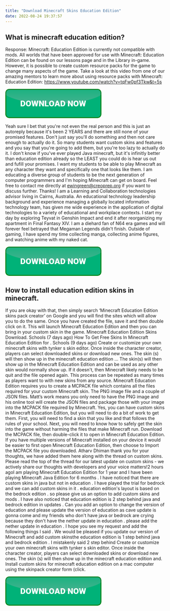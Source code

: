 ```yaml
---
title: "Download Minecraft Skins Education Edition"
date: 2022-08-24 19:37:57
---
```


## What is minecraft education edition?

Response: Minecraft: Education Edition is currently not compatible with mods. All worlds that have been approved for use with Minecraft: Education Edition can be found on our lessons page and in the Library in-game. However, it is possible to create custom resource packs for the game to change many aspects of the game. Take a look at this video from one of our amazing mentors to learn more about using resource packs with Minecraft: Education Edition: https://www.youtube.com/watch?v=tqFw0pf3Tkw&t=5s

[![button](https://github.com/minecraftbay/minecraftbay.github.io/blob/main/dlbutton.png?raw=true)](https://minecraftsync.com/download-minecraft-skin)


Yeah sure I bet that you're not even the real person and this is just an autoreply because it's been 2 YEARS and there are still none of your promised features. Don't just say you'll do something and then not care enough to actually do it. So many students want custom skins and features and you say that you're going to add them, but you're too lazy to actually do it. I don't know if you've ever played Java minecraft, but it's infinitly better than education edition already so the LEAST you could do is hear us out and fufill your promises.
I want my students to be able to play Minecraft as any character they want and specifically one that looks like them. I am educating a diverse group of students to be the next generation of computer programmers and I'm hoping Minecraft can get on board. Feel free to contact me directly at ewingreen@creoprep.org if you want to discuss further. Thanks!
I am a Learning and Collaboration technologies advisor living in Cairns, Australia. An educational technology leadership background and experience managing a globally located information technology team, has given me wide experience in the application of digital technologies to a variety of educational and workplace contexts.
I start my day by exploring Teyvat in Genshin Impact and end it after reorganizing my apartment in Final Fantasy XIV. I am a diehard fan of N64 era games and will forever feel betrayed that Megaman Legends didn't finish. Outside of gaming, I have spend my time collecting manga, collecting anime figures, and watching anime with my naked cat.

[![button](https://github.com/minecraftbay/minecraftbay.github.io/blob/main/dlbutton.png?raw=true)](https://minecraftsync.com/download-minecraft-skin)



## How to install education edition skins in minecraft.

If you are okay with that, then simply search ‘Minecraft Education Edition skins pack creator’ on Google and you will find the sites which will allow you to do the same. Once you have created the file, save it and then double click on it. This will launch Minecraft Education Edition and then you can bring in your custom skin in the game.
Minecraft Education Edition Skins Download. Schools (7 days ago) How To Get Free Skins In Minecraft Education Edition for . Schools (9 days ago) Create or customize your own minecraft skins with tynker s skin editor. Once inside the character creator, players can select downloaded skins or download new ones. The skin (s) will then show up in the minecraft education edition …
The skin(s) will then show up in the Minecraft Education Edition and can be used as any other skin would normally show up. If it doesn't, then Minecraft likely needs to be quit and the file opened again. This process can be repeated as many times as players want to with new skins from any source.
Minecraft Education Edition requires you to create a MCPACK file which contains all the files required for your custom Minecraft skin. The PNG image file and a couple of JSON files. Matt’s work means you only need to have the PNG image and his online tool will create the JSON files and package those with your image into the MCPACK file required by Minecraft.
Yes, you can have custom skins in Minecraft Education Edition, but you will need to do a bit of work to get them. First, you will need to find a skin that you like and that follows the rules of your school. Next, you will need to know how to safely get the skin into the game without harming the files that make Minecraft run.
Download the MCPACK file, then double-click it to open in Minecraft Education Edition. If you have multiple versions of Minecraft installed on your device it would be easier to first open Minecraft Education Edition, then choose to Import the MCPACK file you downloaded.
Atharv Dhiman thank you for your thoughts, we have added them here along with the thread on custom skins. Please read the top of the thread for our latest update on custom skins - we actively share our thoughts with developers and your voice matters!2 hours agoI am playing Minecraft Education Edition for 1 year and I have been playing Minecraft Java Edition for 6 months . I have noticed that there are custom skins in java but not in education . I have played the trial for bedrock and we can add custom skins in it . education edition's layout is based on the bedrock edition . so please give us an option to add custom skins and mods . I have also noticed that education edition is 2 step behind java and bedrock edition in updates . Can you add an option to change the version of education and please update the version of education as cave update is gonna come and my friends who don't have java or bedrock are crying because they don't have the nether update in education . please add the nether update in education . I hope you see my request and add the following things I said . We would be pleased if you update our version of Minecraft and add custom skinsthe education edition is 1 step behind java and bedrock edition . I mistakenly said 2 step behind
Create or customize your own minecraft skins with tynker s skin editor. Once inside the character creator, players can select downloaded skins or download new ones. The skin (s) will then show up in the minecraft education edition and. Install custom skins for minecraft education edition on a mac computer using the skinpack creator form (click.


[![button](https://github.com/minecraftbay/minecraftbay.github.io/blob/main/dlbutton.png?raw=true)](https://minecraftsync.com/download-minecraft-skin)